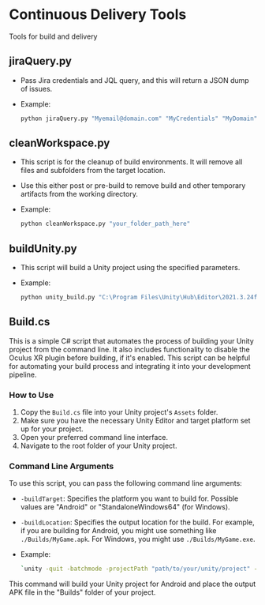 # Continuous Delivery Tools
Tools for build and delivery

## jiraQuery.py
- Pass Jira credentials and JQL query, and this will return a JSON dump of issues.
- Example:

  ```bash
  python jiraQuery.py "Myemail@domain.com" "MyCredentials" "MyDomain" "Your JQL Query"

## cleanWorkspace.py
- This script is for the cleanup of build environments. It will remove all files and subfolders from the target location.
- Use this either post or pre-build to remove build and other temporary artifacts from the working directory.
- Example:

  ```bash
  python cleanWorkspace.py "your_folder_path_here"

## buildUnity.py
- This script will build a Unity project using the specified parameters.
- Example:

  ```bash
  python unity_build.py "C:\Program Files\Unity\Hub\Editor\2021.3.24f1" "YourJobName" "YourWorkspacePath" "YourBuildNumber"

## Build.cs

This is a simple C# script that automates the process of building your Unity project from the command line. It also includes functionality to disable the Oculus XR plugin before building, if it's enabled. This script can be helpful for automating your build process and integrating it into your development pipeline.

### How to Use

1. Copy the `Build.cs` file into your Unity project's `Assets` folder.
2. Make sure you have the necessary Unity Editor and target platform set up for your project.
3. Open your preferred command line interface.
4. Navigate to the root folder of your Unity project.

### Command Line Arguments

To use this script, you can pass the following command line arguments:

- `-buildTarget`: Specifies the platform you want to build for. Possible values are "Android" or "StandaloneWindows64" (for Windows).
- `-buildLocation`: Specifies the output location for the build. For example, if you are building for Android, you might use something like `./Builds/MyGame.apk`. For Windows, you might use `./Builds/MyGame.exe`.
- Example:

  ```bash
  `unity -quit -batchmode -projectPath "path/to/your/unity/project" -executeMethod BuildProject.PerformBuild -buildTarget Android -buildLocation "./Builds/MyGame.apk"`

This command will build your Unity project for Android and place the output APK file in the "Builds" folder of your project.

